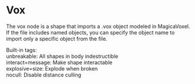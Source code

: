 # Vox
The vox node is a shape that imports a .vox object modeled in MagicaVoxel. If the file includes named objects, you can specify the object name to import only a specific object from the file.

Built-in tags:  
unbreakable: All shapes in body indestructible  
interact=message: Make shape interactable  
explosive=size: Explode when broken  
nocull: Disable distance culling